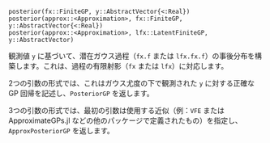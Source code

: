 ```
posterior(fx::FiniteGP, y::AbstractVector{<:Real})
posterior(approx::<Approximation>, fx::FiniteGP, y::AbstractVector{<:Real})
posterior(approx::<Approximation>, lfx::LatentFiniteGP, y::AbstractVector)
```

観測値 `y` に基づいて、潜在ガウス過程（`fx.f` または `lfx.fx.f`）の事後分布を構築します。これは、過程の有限射影（`fx` または `lfx`）に対応します。

2つの引数の形式では、これはガウス尤度の下で観測された `y` に対する正確な GP 回帰を記述し、`PosteriorGP` を返します。

3つの引数の形式では、最初の引数は使用する近似（例：`VFE` または ApproximateGPs.jl などの他のパッケージで定義されたもの）を指定し、`ApproxPosteriorGP` を返します。
